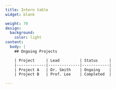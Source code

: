 ```yaml
---
title: Intern table
widget: blank

weight: 70
design:
  background:
    color: light
content:
  body: |
    ## Ongoing Projects

    | Project     | Lead         | Status     |
    |-------------|--------------|------------|
    | Project A   | Dr. Smith    | Ongoing    |
    | Project B   | Prof. Lee    | Completed  |

---
```

